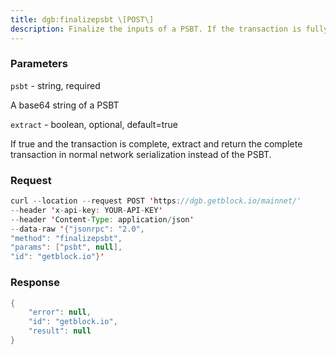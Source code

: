 ```yaml
---
title: dgb:finalizepsbt \[POST\]
description: Finalize the inputs of a PSBT. If the transaction is fully signed, itwill produce a network serialized transaction which can be broadcastwith sendrawtransaction. Otherwise a PSBT will be created which has thefinal_scriptSig and final_scriptWitness fields filled for inputs thatare complete.Implements the Finalizer and Extractor roles.
---
```


### Parameters


`psbt` - string, required

A base64 string of a PSBT

`extract` - boolean, optional, default=true

If true and the transaction is complete, extract and return the complete
transaction in normal network serialization instead of the PSBT.

### Request

``` java
curl --location --request POST 'https://dgb.getblock.io/mainnet/' 
--header 'x-api-key: YOUR-API-KEY' 
--header 'Content-Type: application/json' 
--data-raw '{"jsonrpc": "2.0",
"method": "finalizepsbt",
"params": ["psbt", null],
"id": "getblock.io"}'
```

###  Response

``` java
{
    "error": null,
    "id": "getblock.io",
    "result": null
}
```

